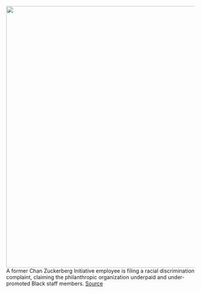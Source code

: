 <img src='https://cdn.vox-cdn.com/thumbor/wDXSzis4PpSbLYxHb-2LpG01P80=/0x0:3697x2465/1200x800/filters:focal(2555x542:3145x1132)/cdn.vox-cdn.com/uploads/chorus_image/image/67768170/1185347552.0.jpg' width='700px' /><br/>
A former Chan Zuckerberg Initiative employee is filing a racial discrimination complaint, claiming the philanthropic organization underpaid and under-promoted Black staff members.
<a href='https://www.theverge.com/2020/11/10/21559126/chan-zuckerberg-initiative-raymond-holgado-racial-discrimination-complaint'> Source <a/>